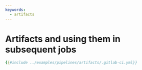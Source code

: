 ```yaml
---
keywords:
  - artifacts
---
```

# Artifacts and using them in subsequent jobs

```yaml
{{#include ../examples/pipelines/artifacts/.gitlab-ci.yml}}
```


